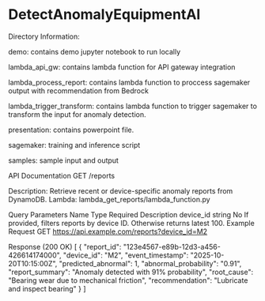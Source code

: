 # DetectAnomalyEquipmentAI

Directory Information:

demo: contains demo jupyter notebook to run locally

lambda_api_gw: contains lambda function for API gateway integration

lambda_process_report: contains lambda function to proccess sagemaker output with recommendation from Bedrock

lambda_trigger_transform: contains lambda function to trigger sagemaker to transform the input for anomaly detection.

presentation: contains powerpoint file.

sagemaker: training and inference script

samples: sample input and output


API Documentation
GET /reports

Description: Retrieve recent or device-specific anomaly reports from DynamoDB.
Lambda: lambda_get_reports/lambda_function.py

Query Parameters
Name	Type	Required	Description
device_id	string	No	If provided, filters reports by device ID. Otherwise returns latest 100.
Example Request
GET https://api.example.com/reports?device_id=M2

Response (200 OK)
[
  {
    "report_id": "123e4567-e89b-12d3-a456-426614174000",
    "device_id": "M2",
    "event_timestamp": "2025-10-20T10:15:00Z",
    "predicted_abnormal": 1,
    "abnormal_probability": "0.91",
    "report_summary": "Anomaly detected with 91% probability",
    "root_cause": "Bearing wear due to mechanical friction",
    "recommendation": "Lubricate and inspect bearing"
  }
]
